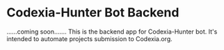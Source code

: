 # Codexia-Hunter Bot Backend

......coming soon.......
This is the backend app for Codexia-Hunter bot.
It's intended to automate projects submission to Codexia.org.

